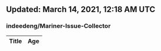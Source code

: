 ## Updated: March 14, 2021, 12:18 AM UTC


### indeedeng/Mariner-Issue-Collector
|**Title**|**Age**|
|:----|:----|